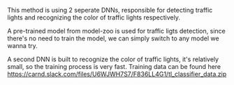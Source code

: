 
This method is using 2 seperate DNNs, responsible for detecting traffic lights and recognizing the color of traffic lights respectively.  

A pre-trained model from model-zoo is used for traffic ligts detection, since there's no need to train the model, we can simply switch to any model we wanna try.

A second DNN is built to recognize the color of traffic lights, it's relatively small, so the training process is very fast. Training data can be found here https://carnd.slack.com/files/U6WJWH7S7/F836LL4G1/tl_classifier_data.zip  
